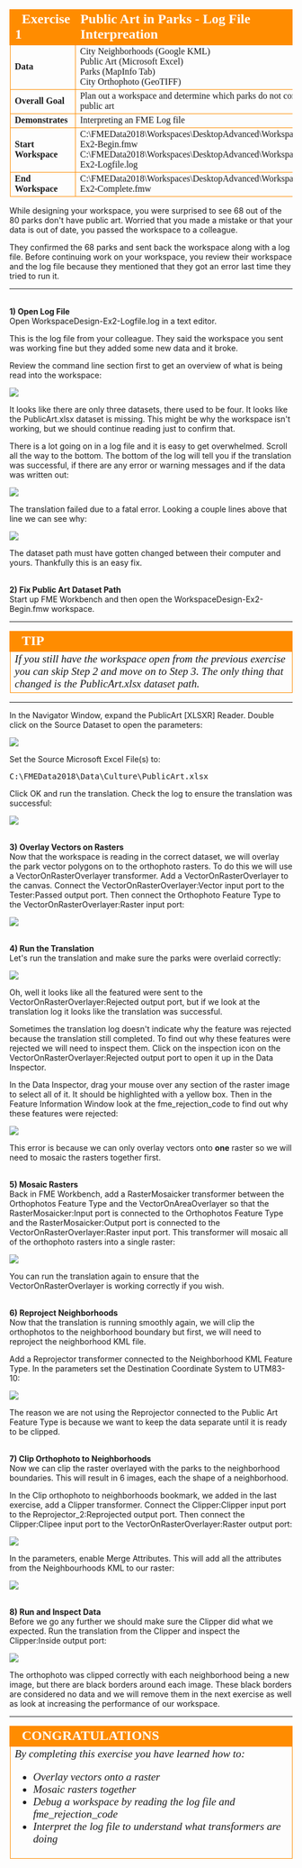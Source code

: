 <!--Exercise Section-->


<table style="border-spacing: 0px;border-collapse: collapse;font-family:serif">
<tr>
<td style="vertical-align:middle;background-color:darkorange;border: 2px solid darkorange">
<i class="fa fa-cogs fa-lg fa-pull-left fa-fw" style="color:white;padding-right: 12px;vertical-align:text-top"></i>
<span style="color:white;font-size:x-large;font-weight: bold">Exercise 1</span>
</td>
<!--AKA What Does the Log Say?-->
<td style="border: 2px solid darkorange;background-color:darkorange;color:white">
<span style="color:white;font-size:x-large;font-weight: bold">Public Art in Parks - Log File Interpreation</span>
</td>
</tr>

<tr>
<td style="border: 1px solid darkorange; font-weight: bold">Data</td>
<td style="border: 1px solid darkorange">City Neighborhoods (Google KML)<br>Public Art (Microsoft Excel)<br>
Parks (MapInfo Tab)<br>
City Orthophoto (GeoTIFF)</td>
</tr>

<tr>
<td style="border: 1px solid darkorange; font-weight: bold">Overall Goal</td>
<td style="border: 1px solid darkorange">Plan out a workspace and determine which parks do not contain public art</td>
</tr>

<tr>
<td style="border: 1px solid darkorange; font-weight: bold">Demonstrates</td>
<td style="border: 1px solid darkorange">Interpreting an FME Log file</td>
</tr>

<tr>
<td style="border: 1px solid darkorange; font-weight: bold">Start Workspace</td>
<td style="border: 1px solid darkorange">C:\FMEData2018\Workspaces\DesktopAdvanced\WorkspaceDesign-Ex2-Begin.fmw<br>
C:\FMEData2018\Workspaces\DesktopAdvanced\WorkspaceDesign-Ex2-Logfile.log</td>
</tr>

<tr>
<td style="border: 1px solid darkorange; font-weight: bold">End Workspace</td>
<td style="border: 1px solid darkorange">C:\FMEData2018\Workspaces\DesktopAdvanced\WorkspaceDesign-Ex2-Complete.fmw</td>
</tr>

</table>

While designing your workspace, you were surprised to see 68 out of the 80 parks don't have public art. Worried that you made a mistake or that your data is out of date, you passed the workspace to a colleague. 

They confirmed the 68 parks and sent back the workspace along with a log file. Before continuing work on your workspace, you review their workspace and the log file because they mentioned that they got an error last time they tried to run it. 

---
<br>**1) Open Log File**
<br>Open WorkspaceDesign-Ex2-Logfile.log in a text editor. 

This is the log file from your colleague. They said the workspace you sent was working fine but they added some new data and it broke. 

Review the command line section first to get an overview of what is being read into the workspace:

![](./Images/Img2.211.Ex2.LogCommandLine.png)

It looks like there are only three datasets, there used to be four. It looks like the PublicArt.xlsx dataset is missing. This might be why the workspace isn't working, but we should continue reading just to confirm that. 

There is a lot going on in a log file and it is easy to get overwhelmed. Scroll all the way to the bottom. The bottom of the log will tell you if the translation was successful, if there are any error or warning messages and if the data was written out:

![](./Images/Img2.212.Ex2.LogTranslationFailed.png)

The translation failed due to a fatal error. Looking a couple lines above that line we can see why:

![](./Images/Img2.213.Ex2.LogNoFileExists.png)

The dataset path must have gotten changed between their computer and yours. Thankfully this is an easy fix. 

<br>**2) Fix Public Art Dataset Path**
<br>Start up FME Workbench and then open the WorkspaceDesign-Ex2-Begin.fmw workspace. 

---

<!--Tip Section--> 

<table style="border-spacing: 0px">
<tr>
<td style="vertical-align:middle;background-color:darkorange;border: 2px solid darkorange">
<i class="fa fa-info-circle fa-lg fa-pull-left fa-fw" style="color:white;padding-right: 12px;vertical-align:text-top"></i>
<span style="color:white;font-size:x-large;font-weight: bold;font-family:serif">TIP</span>
</td>
</tr>

<tr>
<td style="border: 1px solid darkorange">
<span style="font-family:serif; font-style:italic; font-size:larger">
If you still have the workspace open from the previous exercise you can skip Step 2 and move on to Step 3. The only thing that changed is the PublicArt.xlsx dataset path. 
</span>
</td>
</tr>
</table>

---

In the Navigator Window, expand the PublicArt &#91;XLSXR&#93; Reader. Double click on the Source Dataset to open the parameters: 

![](./Images/Img2.214.Ex2.PublicArtNavigator.png)

Set the Source Microsoft Excel File(s) to:

<pre>
C:\FMEData2018\Data\Culture\PublicArt.xlsx
</pre>

Click OK and run the translation. Check the log to ensure the translation was successful:

![](./Images/Img2.215.Ex2.LogTranslationSuccessful.png)


<br>**3) Overlay Vectors on Rasters**
<br>Now that the workspace is reading in the correct dataset, we will overlay the park vector polygons on to the orthophoto rasters. To do this we will use a VectorOnRasterOverlayer transformer. Add a VectorOnRasterOverlayer to the canvas. Connect the VectorOnRasterOverlayer:Vector input port to the Tester:Passed output port. Then connect the Orthophoto Feature Type to the VectorOnRasterOverlayer:Raster input port:

![](./Images/Img2.216.Ex2.VectorOnRasterOverlayer.png)

<br>**4) Run the Translation**
<br>Let's run the translation and make sure the parks were overlaid correctly:

![](./Images/Img2.217.Ex2.VectorOnRasterOverlayFailed.png)

Oh, well it looks like all the featured were sent to the VectorOnRasterOverlayer:Rejected output port, but if we look at the translation log it looks like the translation was successful. 

Sometimes the translation log doesn't indicate why the feature was rejected because the translation still completed. To find out why these features were rejected we will need to inspect them. Click on the inspection icon on the VectorOnRasterOverlayer:Rejected output port to open it up in the Data Inspector. 

In the Data Inspector, drag your mouse over any section of the raster image to select all of it. It should be highlighted with a yellow box. Then in the Feature Information Window look at the fme_rejection_code to find out why these features were rejected:

![](./Images/Img2.218.Ex2.DataInspectorRejectionCode.png)

This error is because we can only overlay vectors onto **one** raster so we will need to mosaic the rasters together first.

<br>**5) Mosaic Rasters**
<br>Back in FME Workbench, add a RasterMosaicker transformer between the Orthophotos Feature Type and the VectorOnAreaOverlayer so that the RasterMosaicker:Input port is connected to the Orthophotos Feature Type and the RasterMosaicker:Output port is connected to the VectorOnRasterOverlayer:Raster input port.  This transformer will mosaic all of the orthophoto rasters into a single raster: 

![](./Images/Img2.219.Ex2.RasterMosaicker.png)

You can run the translation again to ensure that the VectorOnRasterOverlayer is working correctly if you wish. 

<br>**6) Reproject Neighborhoods**
<br>Now that the translation is running smoothly again, we will clip the orthophotos to the neighborhood boundary but first, we will need to reproject the neighborhood KML file. 

Add a Reprojector transformer connected to the Neighborhood KML Feature Type. In the parameters set the Destination Coordinate System to UTM83-10: 

![](./Images/Img2.220.Ex2.ReprojectNeighborhoods.png)

The reason we are not using the Reprojector connected to the Public Art Feature Type is because we want to keep the data separate until it is ready to be clipped. 


<br>**7) Clip Orthophoto to Neighborhoods**
<br>Now we can clip the raster overlayed with the parks to the neighborhood boundaries. This will result in 6 images, each the shape of a neighborhood. 

In the Clip orthophoto to neighborhoods bookmark, we added in the last exercise, add a Clipper transformer. Connect the Clipper:Clipper input port to the Reprojector_2:Reprojected output port. Then connect the Clipper:Clipee input port to the VectorOnRasterOverlayer:Raster output port:

![](./Images/Img2.221.Ex2.ClipOrthophotos.png)

In the parameters, enable Merge Attributes. This will add all the attributes from the Neighbourhoods KML to our raster:  

![](./Images/Img2.222.Ex2.ClipperParameters.png)

<br>**8) Run and Inspect Data**
<br>Before we go any further we should make sure the Clipper did what we expected. Run the translation from the Clipper and inspect the Clipper:Inside output port:

![](./Images/Img2.223.Ex2.ClipperResults.png)

The orthophoto was clipped correctly with each neighborhood being a new image, but there are black borders around each image. These black borders are considered no data and we will remove them in the next exercise as well as look at increasing the performance of our workspace.  

---

<!--Exercise Congratulations Section--> 

<table style="border-spacing: 0px">
<tr>
<td style="vertical-align:middle;background-color:darkorange;border: 2px solid darkorange">
<i class="fa fa-thumbs-o-up fa-lg fa-pull-left fa-fw" style="color:white;padding-right: 12px;vertical-align:text-top"></i>
<span style="color:white;font-size:x-large;font-weight: bold;font-family:serif">CONGRATULATIONS</span>
</td>
</tr>

<tr>
<td style="border: 1px solid darkorange">
<span style="font-family:serif; font-style:italic; font-size:larger">
By completing this exercise you have learned how to:
<ul><li>Overlay vectors onto a raster</li>
<li>Mosaic rasters together</li>
<li>Debug a workspace by reading the log file and fme_rejection_code</li>
<li>Interpret the log file to understand what transformers are doing</ul>
</span>
</td>
</tr>
</table>
